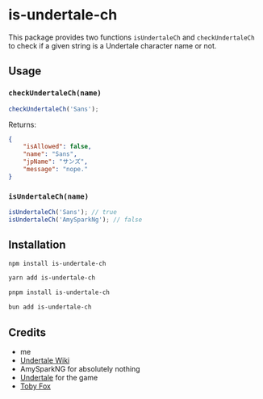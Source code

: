 # is-undertale-ch

This package provides two functions `isUndertaleCh` and `checkUndertaleCh` to check if a given string is a Undertale character name or not.

## Usage

### `checkUndertaleCh(name)`

```js
checkUndertaleCh('Sans');
```

Returns:

```json
{
    "isAllowed": false,
    "name": "Sans",
    "jpName": "サンズ",
    "message": "nope."
}
```

### `isUndertaleCh(name)`

```js
isUndertaleCh('Sans'); // true
isUndertaleCh('AmySparkNg'); // false
```

## Installation
```bash
npm install is-undertale-ch
```
```bash
yarn add is-undertale-ch
```
```bash
pnpm install is-undertale-ch
```
```bash
bun add is-undertale-ch
```

## Credits

- me
- [Undertale Wiki](https://undertale.fandom.com/wiki/Names)
- AmySparkNG for absolutely nothing
- [Undertale](https://undertale.com/) for the game
- [Toby Fox](https://toby.fangamer.com/) 

